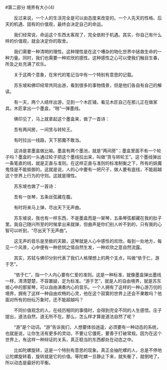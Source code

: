 #第二部分 境界有大小(4)

　　反过来说，一个人的生活完全是可以由态度来改变的。一个人先天的性格、后天的机遇、固有的价值观，最终会决定自己的命运。

　　我们经常说，命运这个东西太客观了，完全依附于机遇。其实，你自己有什么样的价值观，就会决定你的取舍。

　　我们需要一种清明的理性。这种理性是在这个嘈杂的物化世界中拯救生命的一种力量。同时，我们也需要一种欢欣的感性。这种感性之心可以使我们触目生春，所及之处充满了欢乐。

　　关于这两个意象，在宋代的笔记当中有一个特别有意思的记载。

　　苏东坡和佛印经常共同出游，看到很多的事物情景，但是他们各自有自己的解读。

　　有一天，两个人结伴出游，见到一个木匠铺，看见木匠自己在那儿正在做家具。木匠拿出一个墨盒，“啪”一弹墨线。

　　佛印见了，马上就拿起这个墨盒来，做了一首诗：

　　吾有两间房，一间赁与转轮王。

　　有时拉出一线路，天下邪魔不敢当。

　　这诗是拿墨盒做比喻。墨盒有两个墨池，就是“两间房”；墨盒里面不有一个轮子吗？墨盒的一头通过轮子把这个墨线拉出来，叫做“赁与转轮王”。这个墨线弹出一条笔直的线，就是正直与准则。在这样正直与准则的标准制衡之下，所有的妖魔鬼怪是不能抵御的。这就是说，人的心中要有一把尺子，做人要有底线，不能超越这个世界上行为的守则。这就是理性。

　　苏东坡也做了一首诗：

　　吾有一张琴，五条丝弦藏在腹。

　　有时将来马上弹，尽出天下无声曲。

　　苏东坡说，我也有一样东西，不是墨盒而是一架琴，五条琴弦都藏在我的肚子里。我自己随兴所至的时候拿出来就弹，但曲声是你们别人听不到的，只有我的心智可以听到，“尽出天下无声曲”。

　　这无声的音乐是至极的天籁，这琴就是人心中感性的欢欣。每到一处地方，每见一个风景，心中便有一种悲悯之情自然生发，一种欢欣之意自然流露。

　　其实，苏轼与佛印分别代表了我们人格理想上的两个支点，叫做“依于仁，游于艺”。

　　“依于仁”，指一个人内心要有仁爱的准则。这是一种标准，就像墨盒弹出墨线一样，清清楚楚，不容置疑，定为标准。“游于艺”，就是人的自由境界，就是苏东坡心中的那架琴，可以自由演奏内心的音乐。一个人拥有了这样的一种心游万仞的境界，拥有了这样一种自由欢畅的心灵，他在这个寂寞的世界上还会不果敢吗？他面对所有的纷纭万象时，还不能超越吗？

　　不同价值观念的人，在经历相同的事情时，会得到完全不同的人生感悟。庄子提出，道法自然，道无所不在。那么，怎么样才算是道法自然了呢？

　　“游”是个动词。“游”告诉我们，人想要体验逍遥，必须要有一种动态的系统，也就是说，让你生活有更多的灵动，不要让它僵死，要善于打破常规。因为在这个世界上，有这样一种辩证的关系，真正稳当的东西都处在动态之中。

　　比如陀螺旋转，这是一个特别有意思的现象。真正会抽陀螺的人，总是不停地让陀螺旋转着，旋转就是它的价值。等陀螺一旦静止下来，就失衡了，就倒地了。所以动态是最好的平衡。 
